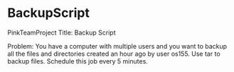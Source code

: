 BackupScript
============

PinkTeamProject
Title: Backup Script

Problem: You have a computer with multiple users and you want to backup all the files and directories created an hour ago by user os155.
Use tar to backup files. Schedule this job every 5 minutes.
